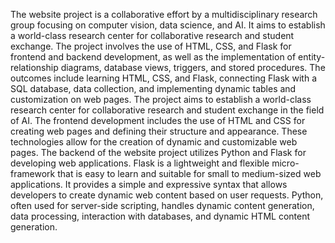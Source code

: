 The website project is a collaborative effort by a multidisciplinary research group focusing on computer vision, data science, and AI. It aims to establish a world-class research center for collaborative research and student exchange. The project involves the use of HTML, CSS, and Flask for frontend and backend development, as well as the implementation of entity-relationship diagrams, database views, triggers, and stored procedures. The outcomes include learning HTML, CSS, and Flask, connecting Flask with a SQL database, data collection, and implementing dynamic tables and customization on web pages.
The project aims to establish a world-class research center for collaborative research and student exchange in the field of AI. The frontend development includes the use of HTML and CSS for creating web pages and defining their structure and appearance. These technologies allow for the creation of dynamic and customizable web pages.
The backend of the website project utilizes Python and Flask for developing web applications. Flask is a lightweight and flexible micro-framework that is easy to learn and suitable for small to medium-sized web applications. It provides a simple and expressive syntax that allows developers to create dynamic web content based on user requests. Python, often used for server-side scripting, handles dynamic content generation, data processing, interaction with databases, and dynamic HTML content generation.
